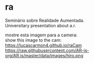 # ra
Seminário sobre Realidade Aumentada.<br>
Universitary presentation about a.r.

mostre esta imagem para a camera: <br>
show this image to the cam: <br>
https://lucascarmon4.github.io/raCam<br>
https://raw.githubusercontent.com/AR-js-org/AR.js/master/data/images/hiro.png
